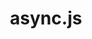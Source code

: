 ---
codehost: https://github.com/caolan/async
images:
- asyncjs-icon.svg
- asyncjs-ar21.svg
logohandle: asyncjs
sort: async.js
tags:
- javascript
title: async.js
website: http://caolan.github.io/async/
---
